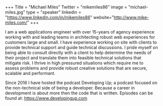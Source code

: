 +++
Title = "Michael Miles"
Twitter = "mikemiles86"
image = "michael-miles.jpg"
type = "speaker"
linkedin = "https://www.linkedin.com/in/mikemiles86"
website="http://www.mike-miles.com/"
+++

I am a web applications engineer with over 15-years of agency experience working with and leading teams in architecting robust web experiences for customers large and small. I have experience working on site with clients to provide technical support and guide technical discussions. I pride myself on being able to consult directly with a client to help determine the needs of their project and translate them into feasible technical solutions that mitigate risk. I thrive in high pressured situations which require me to assess problems and provide robust creative solutions that are secure, scalable and performant.

Since 2016 I have hosted the podcast Developing Up; a podcast focused on the non-technical side of being a developer. Because a career in development is about more then the code that is written. Episodes can be found at: https://www.developingup.com
